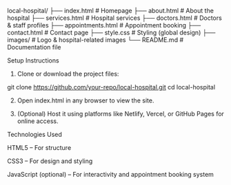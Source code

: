 local-hospital/
├── index.html        # Homepage
├── about.html        # About the hospital
├── services.html     # Hospital services
├── doctors.html      # Doctors & staff profiles
├── appointments.html # Appointment booking
├── contact.html      # Contact page
├── style.css         # Styling (global design)
├── images/           # Logo & hospital-related images
└── README.md         # Documentation file

 Setup Instructions

1. Clone or download the project files:

git clone https://github.com/your-repo/local-hospital.git
cd local-hospital


2. Open index.html in any browser to view the site.


3. (Optional) Host it using platforms like Netlify, Vercel, or GitHub Pages for online access.

 Technologies Used

HTML5 – For structure

CSS3 – For design and styling

JavaScript (optional) – For interactivity and appointment booking system